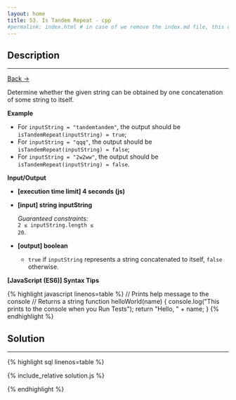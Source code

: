 ```yaml
---
layout: home
title: 53. Is Tandem Repeat - cpp
#permalink: index.html # in case of we remove the index.md file, this doc will be the index page
---
```


<div class="row">
<div class="columnStmt" markdown="1">

## Description

---

[Back -> ](../README.md)

Determine whether the given string can be obtained by one concatenation of some string to itself.

**Example**

- For <code>inputString = "tandemtandem"</code>, the output should be
  <code>isTandemRepeat(inputString) = true</code>;
- For <code>inputString = "qqq"</code>, the output should be
  <code>isTandemRepeat(inputString) = false</code>;
- For <code>inputString = "2w2ww"</code>, the output should be
  <code>isTandemRepeat(inputString) = false</code>.

**Input/Output**

- **[execution time limit] 4 seconds (js)**

- **[input] string inputString**

  _Guaranteed constraints:_<br>
  <code>2 ≤ inputString.length ≤ 20</code>.

- **[output] boolean**
  - <code>true</code> if <code>inputString</code> represents a string concatenated to itself, <code>false</code> otherwise.

**[JavaScript (ES6)] Syntax Tips**

{% highlight javascript linenos=table %}
// Prints help message to the console
// Returns a string
function helloWorld(name) {
console.log("This prints to the console when you Run Tests");
return "Hello, " + name;
}
{% endhighlight %}

</div>
<div class="columnSol" markdown="1">

## Solution

---

{% highlight sql linenos=table %}

{% include_relative solution.js %}

{% endhighlight %}

</div>
</div>
